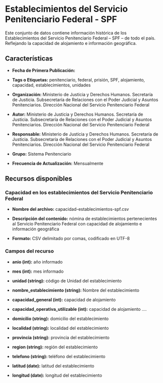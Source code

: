 Establecimientos del Servicio Penitenciario Federal - SPF
=========================================================

Este conjunto de datos contiene información histórica de los Establecimientos del Servicio Penitenciario Federal – SPF – de todo el país. Reflejando la capacidad de alojamiento e información geográfica.

Características
---------------

-   **Fecha de Primera Publicación:** 

-   **Tags o Etiquetas:** penitenciario, federal, prisión, SPF, alojamiento, capacidad, establecimientos, unidades

-   **Organización:** Ministerio de Justicia y Derechos Humanos. Secretaría de Justicia. Subsecretaría de Relaciones con el Poder Judicial y Asuntos Penitenciarios. Dirección Nacional del Servicio Penitenciario Federal

-   **Autor:** Ministerio de Justicia y Derechos Humanos. Secretaría de Justicia. Subsecretaría de Relaciones con el Poder Judicial y Asuntos Penitenciarios. Dirección Nacional del Servicio Penitenciario Federal

-   **Responsable:** Ministerio de Justicia y Derechos Humanos. Secretaría de Justicia. Subsecretaría de Relaciones con el Poder Judicial y Asuntos Penitenciarios. Dirección Nacional del Servicio Penitenciario Federal

-   **Grupo:** Sistema Penitenciario

-   **Frecuencia de Actualización:** Mensualmente

Recursos disponibles
--------------------

### Capacidad en los establecimientos del Servicio Penitenciario Federal

-   **Nombre del archivo:** capacidad-establecimientos-spf.csv

-   **Descripción del contenido:** nómina de establecimientos pertenecientes al Servicio Penitenciario Federal con capacidad de alojamiento e información geográfica

-   **Formato:** CSV delimitado por comas, codificado en UTF-8

### Campos del recurso

-   **anio (int):** año informado

-   **mes (int):** mes informado

-   **unidad (string):** código de Unidad del establecimiento

-   **nombre_establecimiento (string):** Nombre del establecimiento

-   **capacidad_general (int):** capacidad de alojamiento

-   **capacidad_operativa_utilizable (int):** capacidad de alojamiento ….

-   **domicilio (string):** domicilio del establecimiento

-   **localidad (string):** localidad del establecimiento

-   **provincia (string):** provincia del establecimiento

-   **region (string):** región del establecimiento

-   **telefono (string):** teléfono del establecimiento

-   **latitud (date):** latitud del establecimiento

-   **longitud (date):** longitud del establecimiento
